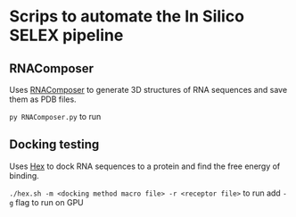 # Scrips to automate the In Silico SELEX pipeline

## RNAComposer

Uses [RNAComposer](https://rnacomposer.cs.put.poznan.pl/) to generate 3D structures of RNA sequences and save them as PDB files.

`py RNAComposer.py` to run

## Docking testing

Uses [Hex](https://hex.loria.fr/) to dock RNA sequences to a protein and find the free energy of binding.

`./hex.sh -m <docking method macro file> -r <receptor file>` to run
add `-g` flag to run on GPU 
